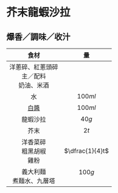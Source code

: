 <style>
.markdown-section h1 {
    background-image: url(https://www.a-ga.com.tw/image/cache/catalog/A07%20processed%20foods/A07-82/60102060001-a04sp-650x650.jpg);
}

.markdown-section h1::after {
    content: "阿家海鮮";
}
</style>

# 芥末龍蝦沙拉

## 爆香／調味／收汁

|                      食材                      |         量         |
| :--------------------------------------------: | :----------------: |
| 洋蔥碎、紅蔥頭碎<br />主／配料<br />奶油、米酒 |                    |
|                       水                       |      $100ml$       |
|                    [白醬][]                    |      $100ml$       |
|                    龍蝦沙拉                    |       $40g$        |
|                      芥末                      |        $2t$        |
|        洋香菜碎<br />粗黑胡椒<br />雞粉        |  $\dfrac{1}{4}t$   |
|          義大利麵<br />煮麵水、九層塔          | $100g$<br />&nbsp; |

[白醬]: /notes/recipes/西式醬料/白醬
